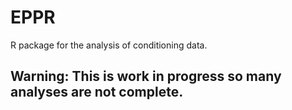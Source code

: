 # EPPR

R package for the analysis of conditioning data.

## Warning: This is work in progress so many analyses are not complete.